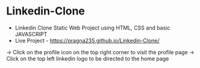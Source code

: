 # Linkedin-Clone
* Linkedin Clone Static Web Project using HTML, CSS and basic JAVASCRIPT
* Live Project - https://pragna235.github.io/Linkedin-Clone/

-> Click on the profile icon on the top right corner to visit the profile page
-> Click on the top left linkedin logo to be directed to the home page
